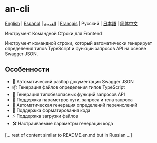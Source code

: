 # an-cli

[English](./README.en.md) | [Español](./README.es.md) | [العربية](./README.ar.md) | [Français](./README.fr.md) | Русский | [日本語](./README.jp.md) | [简体中文](./README.md)

Инструмент Командной Строки для Frontend

Инструмент командной строки, который автоматически генерирует определения типов TypeScript и функции запросов API на основе Swagger JSON.

## Особенности

- 🚀 Автоматический разбор документации Swagger JSON
- 📦 Генерация файлов определения типов TypeScript
- 🔄 Генерация типобезопасных функций запросов API
- 🎯 Поддержка параметров пути, запроса и тела запроса
- 📝 Автоматическая генерация определений перечислений
- 🎨 Поддержка форматирования кода
- ⚡️ Поддержка загрузки файлов
- 🛠 Настраиваемые параметры генерации кода

[... rest of content similar to README.en.md but in Russian ...]
